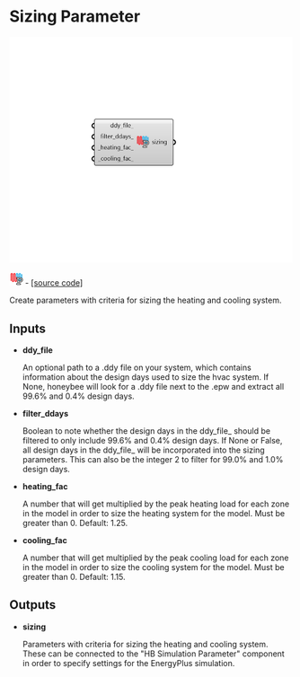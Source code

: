 # Sizing Parameter

![](../../.gitbook/assets/Sizing_Parameter.png)

![](../../.gitbook/assets/Sizing_Parameter%20%281%29.png) - [\[source code\]](https://github.com/ladybug-tools/honeybee-grasshopper-energy/blob/master/honeybee_grasshopper_energy/src//HB%20Sizing%20Parameter.py)

Create parameters with criteria for sizing the heating and cooling system.

## Inputs

* **ddy\_file**

  An optional path to a .ddy file on your system, which contains information about the design days used to size the hvac system. If None, honeybee will look for a .ddy file next to the .epw and extract all 99.6% and 0.4% design days. 

* **filter\_ddays**

  Boolean to note whether the design days in the ddy_file_ should be filtered to only include 99.6% and 0.4% design days. If None or False, all design days in the ddy_file_ will be incorporated into the sizing parameters. This can also be the integer 2 to filter for 99.0% and 1.0% design days. 

* **heating\_fac**

  A number that will get multiplied by the peak heating load for each zone in the model in order to size the heating system for the model. Must be greater than 0. Default: 1.25. 

* **cooling\_fac**

  A number that will get multiplied by the peak cooling load for each zone in the model in order to size the cooling system for the model. Must be greater than 0. Default: 1.15. 

## Outputs

* **sizing**

  Parameters with criteria for sizing the heating and cooling system. These can be connected to the "HB Simulation Parameter" component in order to specify settings for the EnergyPlus simulation. 

